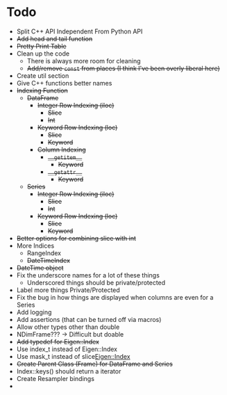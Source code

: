 # Todo

* Split C++ API Independent From Python API
* ~~Add head and tail function~~
* ~~Pretty Print Table~~
* Clean up the code
    * There is always more room for cleaning
    * ~~Add/remove `const` from places (I think I've been overly liberal here)~~
* Create util section
* Give C++ functions better names
* ~~Indexing Function~~
    * ~~DataFrame~~
        * ~~Integer Row Indexing (iloc)~~
            * ~~Slice~~
            * ~~Int~~
        * ~~Keyword Row Indexing (loc)~~
            * ~~Slice~~
            * ~~Keyword~~
        * ~~Column Indexing~~
            * ~~`__getitem__`~~
                * ~~Keyword~~
            * ~~`__getattr__`~~
                * ~~Keyword~~
    * ~~Series~~
        * ~~Integer Row Indexing (iloc)~~
            * ~~Slice~~
            * ~~Int~~
        * ~~Keyword Row Indexing (loc)~~
            * ~~Slice~~
            * ~~Keyword~~
* ~~Better options for combining slice with int~~
* More Indices
    * RangeIndex
    * ~~DateTimeIndex~~
* ~~DateTime object~~
* Fix the underscore names for a lot of these things 
    * Underscored things should be private/protected
* Label more things Private/Protected
* Fix the bug in how things are displayed when columns are even for a Series
* Add logging
* Add assertions (that can be turned off via macros)
* Allow other types other than double
* NDimFrame??? -> Difficult but doable
* ~~Add typedef for Eigen::Index~~
* Use index_t instead of Eigen::Index
* Use mask_t instead of slice<Eigen::Index>
* ~~Create Parent Class (Frame) for DataFrame and Series~~
* Index::keys() should return a iterator
* Create Resampler bindings
* 